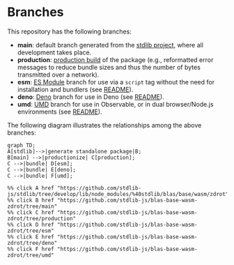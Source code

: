 <!--

@license Apache-2.0

Copyright (c) 2022 The Stdlib Authors.

Licensed under the Apache License, Version 2.0 (the "License");
you may not use this file except in compliance with the License.
You may obtain a copy of the License at

    http://www.apache.org/licenses/LICENSE-2.0

Unless required by applicable law or agreed to in writing, software
distributed under the License is distributed on an "AS IS" BASIS,
WITHOUT WARRANTIES OR CONDITIONS OF ANY KIND, either express or implied.
See the License for the specific language governing permissions and
limitations under the License.

-->

# Branches

This repository has the following branches:

-   **main**: default branch generated from the [stdlib project][stdlib-url], where all development takes place.
-   **production**: [production build][production-url] of the package (e.g., reformatted error messages to reduce bundle sizes and thus the number of bytes transmitted over a network).
-   **esm**: [ES Module][esm-url] branch for use via a `script` tag without the need for installation and bundlers (see [README][esm-readme]).
-   **deno**: [Deno][deno-url] branch for use in Deno (see [README][deno-readme]).
-   **umd**: [UMD][umd-url] branch for use in Observable, or in dual browser/Node.js environments (see [README][umd-readme]).

The following diagram illustrates the relationships among the above branches:

```mermaid
graph TD;
A[stdlib]-->|generate standalone package|B;
B[main] -->|productionize| C[production];
C -->|bundle| D[esm];
C -->|bundle| E[deno];
C -->|bundle| F[umd];

%% click A href "https://github.com/stdlib-js/stdlib/tree/develop/lib/node_modules/%40stdlib/blas/base/wasm/zdrot"
%% click B href "https://github.com/stdlib-js/blas-base-wasm-zdrot/tree/main"
%% click C href "https://github.com/stdlib-js/blas-base-wasm-zdrot/tree/production"
%% click D href "https://github.com/stdlib-js/blas-base-wasm-zdrot/tree/esm"
%% click E href "https://github.com/stdlib-js/blas-base-wasm-zdrot/tree/deno"
%% click F href "https://github.com/stdlib-js/blas-base-wasm-zdrot/tree/umd"
```

[stdlib-url]: https://github.com/stdlib-js/stdlib/tree/develop/lib/node_modules/%40stdlib/blas/base/wasm/zdrot
[production-url]: https://github.com/stdlib-js/blas-base-wasm-zdrot/tree/production
[deno-url]: https://github.com/stdlib-js/blas-base-wasm-zdrot/tree/deno
[deno-readme]: https://github.com/stdlib-js/blas-base-wasm-zdrot/blob/deno/README.md
[umd-url]: https://github.com/stdlib-js/blas-base-wasm-zdrot/tree/umd
[umd-readme]: https://github.com/stdlib-js/blas-base-wasm-zdrot/blob/umd/README.md
[esm-url]: https://github.com/stdlib-js/blas-base-wasm-zdrot/tree/esm
[esm-readme]: https://github.com/stdlib-js/blas-base-wasm-zdrot/blob/esm/README.md